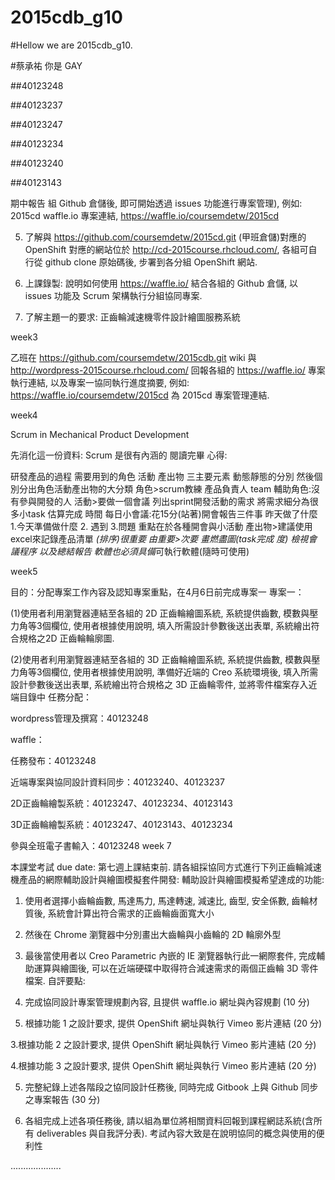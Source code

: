 # 2015cdb_g10
#Hellow we are 2015cdb_g10.

#蔡承祐 你是  GAY

##40123248

##40123237

##40123247

##40123234

##40123240

##40123143



期中報告
組 Github 倉儲後, 即可開始透過 issues 功能進行專案管理), 例如: 2015cd waffle.io 專案連結, https://waffle.io/coursemdetw/2015cd

5.	了解與 https://github.com/coursemdetw/2015cd.git (甲班倉儲)對應的 OpenShift 對應的網站位於 http://cd-2015course.rhcloud.com/, 各組可自行從 github clone 原始碼後, 步署到各分組 OpenShift 網站.

6.	上課錄製: 說明如何使用 https://waffle.io/ 結合各組的 Github 倉儲, 以 issues 功能及 Scrum 架構執行分組協同專案.

7.	了解主題一的要求: 正齒輪減速機零件設計繪圖服務系統


week3

乙班在 https://github.com/coursemdetw/2015cdb.git wiki 與 http://wordpress-2015course.rhcloud.com/ 回報各組的 
https://waffle.io/ 專案執行連結, 以及專案一協同執行進度摘要, 例如: https://waffle.io/coursemdetw/2015cd 為 2015cd 專案管理連結.

week4

Scrum in Mechanical Product Development

先消化這一份資料: Scrum 是很有內涵的
閱讀完畢
心得:
 
研發產品的過程 需要用到的角色 活動 產出物 三主要元素
動態靜態的分別
然後個別分出角色活動產出物的大分類
角色>scrum教練 產品負責人 team     輔助角色:沒有參與開發的人
活動>要做一個會議 列出sprint開發活動的需求 將需求細分為很多小task 估算完成                     時間
每日小會議:花15分(站著)開會報告三件事 昨天做了什麼 1.今天準備做什麼 2.                                         遇到  3.問題  重點在於各種開會與小活動
產出物>建議使用excel來記錄產品清單   *(排序)很重要 由重要>次要 畫燃盡圖(task完成               度) 檢視會議程序 以及總結報告 軟體也必須具備*可執行軟體(隨時可使用)

week5

目的：分配專案工作內容及認知專案重點，在4月6日前完成專案一
專案一：

(1)使用者利用瀏覽器連結至各組的 2D 正齒輪繪圖系統, 系統提供齒數, 模數與壓力角等3個欄位, 使用者根據使用說明, 填入所需設計參數後送出表單, 系統繪出符合規格之2D 正齒輪輪廓圖.

(2)使用者利用瀏覽器連結至各組的 3D 正齒輪繪圖系統, 系統提供齒數, 模數與壓力角等3個欄位, 使用者根據使用說明, 準備好近端的 Creo 系統環境後, 填入所需設計參數後送出表單, 系統繪出符合規格之 3D 正齒輪零件, 並將零件檔案存入近端目錄中
任務分配：

wordpress管理及撰寫：40123248

waffle：

任務發布：40123248

近端專案與協同設計資料同步：40123240、40123237

2D正齒輪繪製系統：40123247、40123234、40123143

3D正齒輪繪製系統：40123247、40123143、40123234

參與全班電子書輸入：40123248
week 7

本課堂考試 due date: 第七週上課結束前.
請各組採協同方式進行下列正齒輪減速機產品的網際輔助設計與繪圖模擬套件開發:
輔助設計與繪圖模擬希望達成的功能:

1. 使用者選擇小齒輪齒數, 馬達馬力, 馬達轉速, 減速比, 齒型, 安全係數, 齒輪材質後, 系統會計算出符合需求的正齒輪齒面寬大小

2. 然後在 Chrome 瀏覽器中分別畫出大齒輪與小齒輪的 2D 輪廓外型

3. 最後當使用者以 Creo Parametric 內嵌的 IE 瀏覽器執行此一網際套件, 完成輔助運算與繪圖後, 可以在近端硬碟中取得符合減速需求的兩個正齒輪 3D 零件檔案.
自評要點:

1. 完成協同設計專案管理規劃內容, 且提供 waffle.io 網址與內容規劃 (10 分)

2. 根據功能 1 之設計要求,  提供 OpenShift 網址與執行 Vimeo 影片連結 (20 分)

3.根據功能 2 之設計要求,  提供 OpenShift 網址與執行 Vimeo 影片連結 (20 分)

4.根據功能 3 之設計要求,  提供 OpenShift 網址與執行 Vimeo 影片連結 (20 分)

5. 完整紀錄上述各階段之協同設計任務後, 同時完成 Gitbook 上與 Github 同步之專案報告 (30 分)

6. 各組完成上述各項任務後, 請以組為單位將相關資料回報到課程網誌系統(含所有 deliverables 與自我評分表).
考試內容大致是在說明協同的概念與使用的便利性



....................

